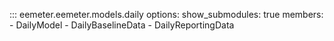 ::: eemeter.eemeter.models.daily
    options:
      show_submodules: true
      members:
      - DailyModel
      - DailyBaselineData
      - DailyReportingData
